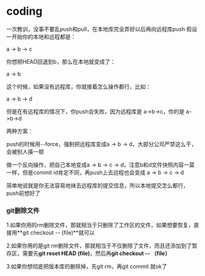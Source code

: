 # coding

一次教训，没事不要乱push和pull，在本地库完全弄好以后再向远程库push
假设一开始你的本地和远程都是：

a -> b -> c

你想把HEAD回退到b，那么在本地就变成了：

a -> b

这个时候，如果没有远程库，你就接着怎么操作都行，比如：

a -> b -> d

但是在有远程库的情况下，你push会失败，因为远程库是 a->b->c，你的是 a->b->d

两种方案：

push的时候用--force，强制把远程库变成a -> b -> d，大部分公司严禁这么干，会被别人揍一顿

做一个反向操作，把自己本地变成a -> b -> c -> d，注意b和d文件快照内容一莫一样，但是commit id肯定不同，再push上去远程也会变成 a -> b -> c -> d

简单地说就是你无法容易地抹去远程库的提交信息，所以本地提交怎么都行，push前想好了

### git删除文件
1.如果你用的rm删除文件，那就相当于只删除了工作区的文件，如果想要恢复，直接用**git checkout -- (file)**就可以

2.如果你用的是git rm删除文件，那就相当于不仅删除了文件，而且还添加到了暂存区，需要先**git reset HEAD (file)**，然后再**git checkout -- （file）**

3.如果你想彻底把版本库的删除掉，先git rm，再git commit 就ok了
